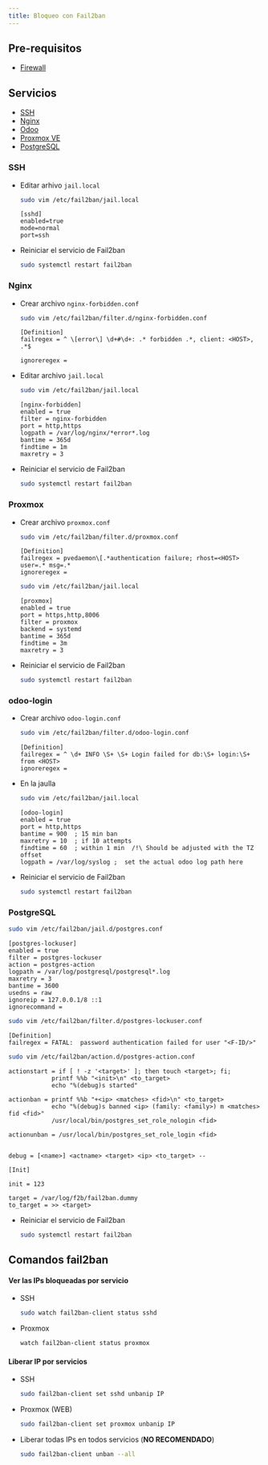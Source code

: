 ```yaml
---
title: Bloqueo con Fail2ban
---
```


Pre-requisitos
--------------
* [Firewall](01.firewall.md)

Servicios
---------
* [SSH](#ssh)
* [Nginx](#nginx)
* [Odoo](#odoo-login)
* [Proxmox VE](#proxmox)
* [PostgreSQL](#postgresql)

### SSH
* Editar arhivo `jail.local`

    ```bash
    sudo vim /etc/fail2ban/jail.local
    ```
    ```
    [sshd]
    enabled=true
    mode=normal
    port=ssh
    ```
    
* Reiniciar el servicio de Fail2ban
    ```bash    
    sudo systemctl restart fail2ban
    ```
    
### Nginx
* Crear archivo `nginx-forbidden.conf`
    ```bash 
    sudo vim /etc/fail2ban/filter.d/nginx-forbidden.conf
    ```
    ```
    [Definition]
    failregex = ^ \[error\] \d+#\d+: .* forbidden .*, client: <HOST>, .*$

    ignoreregex = 
    ```
* Editar archivo `jail.local`
    ```bash
    sudo vim /etc/fail2ban/jail.local
    ```
    ```
    [nginx-forbidden]
    enabled = true
    filter = nginx-forbidden
    port = http,https
    logpath = /var/log/nginx/*error*.log
    bantime = 365d
    findtime = 1m
    maxretry = 3
    ```

* Reiniciar el servicio de Fail2ban
    ```bash    
    sudo systemctl restart fail2ban
    ```

### Proxmox
* Crear archivo `proxmox.conf`
    ```bash 
    sudo vim /etc/fail2ban/filter.d/proxmox.conf
    ```
    ``` 
    [Definition]
    failregex = pvedaemon\[.*authentication failure; rhost=<HOST> user=.* msg=.*
    ignoreregex =
    ```
    ```bash
    sudo vim /etc/fail2ban/jail.local
    ```
    ```
    [proxmox]
    enabled = true
    port = https,http,8006
    filter = proxmox
    backend = systemd
    bantime = 365d
    findtime = 3m
    maxretry = 3
    ```
* Reiniciar el servicio de Fail2ban
    ```bash    
    sudo systemctl restart fail2ban
    ```

### odoo-login

* Crear archivo `odoo-login.conf`
    ```bash 
    sudo vim /etc/fail2ban/filter.d/odoo-login.conf
    ```
    ``` 
    [Definition]
    failregex = ^ \d+ INFO \S+ \S+ Login failed for db:\S+ login:\S+ from <HOST>
    ignoreregex =
    ```

* En la jaulla
    ```bash
    sudo vim /etc/fail2ban/jail.local
    ```
    ```
    [odoo-login]
    enabled = true
    port = http,https
    bantime = 900  ; 15 min ban
    maxretry = 10  ; if 10 attempts
    findtime = 60  ; within 1 min  /!\ Should be adjusted with the TZ offset
    logpath = /var/log/syslog ;  set the actual odoo log path here
    ```

* Reiniciar el servicio de Fail2ban
    ```bash    
    sudo systemctl restart fail2ban
    ```

### PostgreSQL
```bash
sudo vim /etc/fail2ban/jail.d/postgres.conf
```
```
[postgres-lockuser]
enabled = true
filter = postgres-lockuser
action = postgres-action
logpath = /var/log/postgresql/postgresql*.log
maxretry = 3
bantime = 3600
usedns = raw
ignoreip = 127.0.0.1/8 ::1 
ignorecommand =
```
```bash
sudo vim /etc/fail2ban/filter.d/postgres-lockuser.conf
```
```
[Definition]
failregex = FATAL:  password authentication failed for user "<F-ID/>"
```
```bash
sudo vim /etc/fail2ban/action.d/postgres-action.conf
```
```
actionstart = if [ ! -z '<target>' ]; then touch <target>; fi;
            printf %%b "<init>\n" <to_target>
            echo "%(debug)s started"

actionban = printf %%b "+<ip> <matches> <fid>\n" <to_target>
            echo "%(debug)s banned <ip> (family: <family>) m <matches> fid <fid>"
            /usr/local/bin/postgres_set_role_nologin <fid>

actionunban = /usr/local/bin/postgres_set_role_login <fid> 
            

debug = [<name>] <actname> <target> <ip> <to_target> --

[Init]

init = 123

target = /var/log/f2b/fail2ban.dummy
to_target = >> <target>
```

* Reiniciar el servicio de Fail2ban
    ```bash    
    sudo systemctl restart fail2ban
    ```
  
Comandos fail2ban
----------------------
#### Ver las  IPs bloqueadas por servicio 
* SSH
    ```bash
    sudo watch fail2ban-client status sshd
    ```

* Proxmox
    ```bash
    watch fail2ban-client status proxmox
    ```

#### Liberar IP por servicios
* SSH
    ```bash
    sudo fail2ban-client set sshd unbanip IP
    ```

* Proxmox (WEB)
    ```bash
    sudo fail2ban-client set proxmox unbanip IP
    ```

* Liberar todas IPs  en todos servicios (**NO RECOMENDADO**)
    ```bash
    sudo fail2ban-client unban --all
    ```
